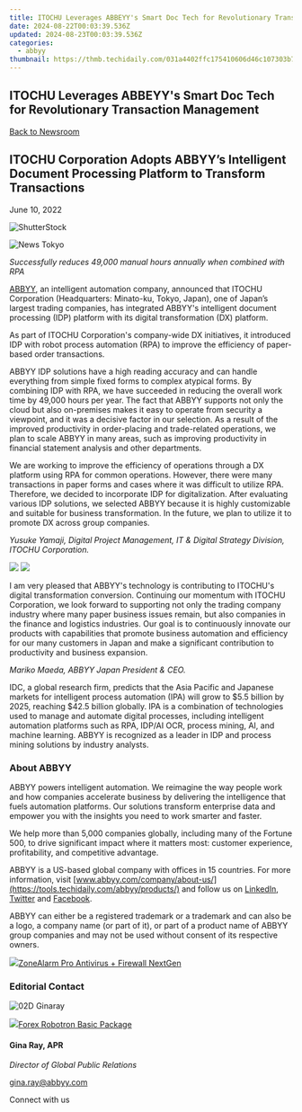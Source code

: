 ```yaml
---
title: ITOCHU Leverages ABBEYY's Smart Doc Tech for Revolutionary Transaction Management
date: 2024-08-22T00:03:39.536Z
updated: 2024-08-23T00:03:39.536Z
categories:
  - abbyy
thumbnail: https://thmb.techidaily.com/031a4402ffc175410606d46c107303b712eafaa4d65eb4fb68f4c0c322106dcd.jpg
---
```


## ITOCHU Leverages ABBEYY's Smart Doc Tech for Revolutionary Transaction Management

[Back to Newsroom](https://tools.techidaily.com/abbyy/products/)

## ITOCHU Corporation Adopts ABBYY’s Intelligent Document Processing Platform to Transform Transactions

June 10, 2022

![ShutterStock](https://content.abbyy.com/-/media/project/abbyy/abbyy/branchtemplates/shutterstock_1272462163_1296-x-729.jpg?h=729&iar=0&w=1296)

![News Tokyo](https://static4.abbyy.com/abbyycommedia/33874/news-tokyo.jpg) 

_Successfully reduces 49,000 manual hours annually when combined with RPA_

[ABBYY](https://tools.techidaily.com/abbyy/products/), an intelligent automation company, announced that ITOCHU Corporation (Headquarters: Minato-ku, Tokyo, Japan), one of Japan’s largest trading companies, has integrated ABBYY's intelligent document processing (IDP) platform with its digital transformation (DX) platform.

As part of ITOCHU Corporation's company-wide DX initiatives, it introduced IDP with robot process automation (RPA) to improve the efficiency of paper-based order transactions.

ABBYY IDP solutions have a high reading accuracy and can handle everything from simple fixed forms to complex atypical forms. By combining IDP with RPA, we have succeeded in reducing the overall work time by 49,000 hours per year. The fact that ABBYY supports not only the cloud but also on-premises makes it easy to operate from security a viewpoint, and it was a decisive factor in our selection. As a result of the improved productivity in order-placing and trade-related operations, we plan to scale ABBYY in many areas, such as improving productivity in financial statement analysis and other departments.   
  
We are working to improve the efficiency of operations through a DX platform using RPA for common operations. However, there were many transactions in paper forms and cases where it was difficult to utilize RPA. Therefore, we decided to incorporate IDP for digitalization. After evaluating various IDP solutions, we selected ABBYY because it is highly customizable and suitable for business transformation. In the future, we plan to utilize it to promote DX across group companies.

_Yusuke Yamaji, Digital Project Management, IT & Digital Strategy Division, ITOCHU Corporation._

![](https://static1.abbyy.com/abbyycommedia/35766/itochu.png) ![](https://static1.abbyy.com/abbyycommedia/35767/abbyy-logo-itochu.png)

I am very pleased that ABBYY's technology is contributing to ITOCHU's digital transformation conversion. Continuing our momentum with ITOCHU Corporation, we look forward to supporting not only the trading company industry where many paper business issues remain, but also companies in the finance and logistics industries. Our goal is to continuously innovate our products with capabilities that promote business automation and efficiency for our many customers in Japan and make a significant contribution to productivity and business expansion.

_Mariko Maeda, ABBYY Japan President & CEO._

IDC, a global research firm, predicts that the Asia Pacific and Japanese markets for intelligent process automation (IPA) will grow to $5.5 billion by 2025, reaching $42.5 billion globally. IPA is a combination of technologies used to manage and automate digital processes, including intelligent automation platforms such as RPA, IDP/AI OCR, process mining, AI, and machine learning. ABBYY is recognized as a leader in IDP and process mining solutions by industry analysts.

### About ABBYY

ABBYY powers intelligent automation. We reimagine the way people work and how companies accelerate business by delivering the intelligence that fuels automation platforms. Our solutions transform enterprise data and empower you with the insights you need to work smarter and faster. 

We help more than 5,000 companies globally, including many of the Fortune 500, to drive significant impact where it matters most: customer experience, profitability, and competitive advantage.

ABBYY is a US-based global company with offices in 15 countries. For more information, visit [www.abbyy.com/company/about-us/](https://tools.techidaily.com/abbyy/products/) and follow us on [LinkedIn](https://www.linkedin.com/company/abbyy), [Twitter](https://twitter.com/ABBYY%5FSoftware) and [Facebook](https://www.facebook.com/ABBYYsoft).

ABBYY can either be a registered trademark or a trademark and can also be a logo, a company name (or part of it), or part of a product name of ABBYY group companies and may not be used without consent of its respective owners.

<!-- affiliate ads begin -->
<a href="https://estore.zonealarm.com/order/checkout.php?PRODS=38658749&QTY=1&AFFILIATE=108875&CART=1"><img src="https://sc1.checkpoint.com/sc1/za/images/boxes/pa_500.png" border="0">ZoneAlarm Pro Antivirus + Firewall NextGen</a>
<!-- affiliate ads end -->
### Editorial Contact

![02D Ginaray](https://static2.abbyy.com/abbyycommedia/23662/02d-ginaray.png)

<!-- affiliate ads begin -->
<a href="https://secure.2checkout.com/order/checkout.php?PRODS=4726960&QTY=1&AFFILIATE=108875&CART=1"><img src="https://secure.avangate.com/images/merchant/5f4f7141b65a730b4efb0e0d51f63e94/products/forexrobotronbox.gif" border="0">Forex Robotron Basic Package</a>
<!-- affiliate ads end -->
#### Gina Ray, APR

_Director of Global Public Relations_

[gina.ray@abbyy.com](https://tools.techidaily.com/abbyy/products/)

  
Connect with us

<ins class="adsbygoogle"
     style="display:block"
     data-ad-format="autorelaxed"
     data-ad-client="ca-pub-7571918770474297"
     data-ad-slot="1223367746"></ins>



<ins class="adsbygoogle"
     style="display:block"
     data-ad-client="ca-pub-7571918770474297"
     data-ad-slot="8358498916"
     data-ad-format="auto"
     data-full-width-responsive="true"></ins>


